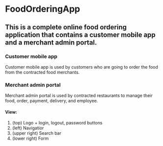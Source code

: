# FoodOrderingApp

## This is a complete online food ordering application that contains a customer mobile app and a merchant admin portal.

### Customer mobile app
Customer mobile app is used by customers who are going to order the food from the contracted food merchants.

### Merchant admin portal
Merchant admin portal is used by contracted restaurants to manage their food, order, payment, delivery, and employee.
#### View: 
1. (top) Logo + login, logout, password buttons
2. (left) Navigatior
3. (upper right) Search bar
4. (lower right) Form
  
